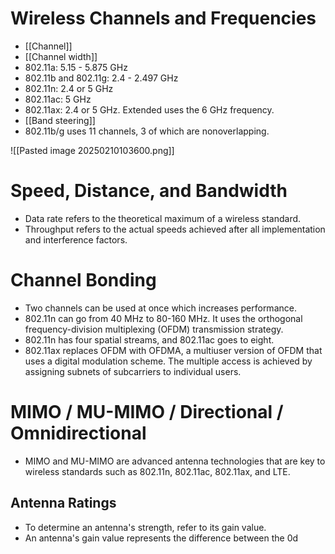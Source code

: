 # Wireless Channels and Frequencies
- [[Channel]]
- [[Channel width]]
- 802.11a: 5.15 - 5.875 GHz
- 802.11b and 802.11g: 2.4 - 2.497 GHz
- 802.11n: 2.4 or 5 GHz
- 802.11ac: 5 GHz
- 802.11ax: 2.4 or 5 GHz. Extended uses the 6 GHz frequency.
- [[Band steering]]
- 802.11b/g uses 11 channels, 3 of which are nonoverlapping.

![[Pasted image 20250210103600.png]]

# Speed, Distance, and Bandwidth
- Data rate refers to the theoretical maximum of a wireless standard.
- Throughput refers to the actual speeds achieved after all implementation and interference factors.

# Channel Bonding
- Two channels can be used at once which increases performance.
- 802.11n can go from 40 MHz to 80-160 MHz. It uses the orthogonal frequency-division multiplexing (OFDM) transmission strategy.
- 802.11n has four spatial streams, and 802.11ac goes to eight.
- 802.11ax replaces OFDM with OFDMA, a multiuser version of OFDM that uses a digital modulation scheme. The multiple access is achieved by assigning subnets of subcarriers to individual users.

# MIMO / MU-MIMO  / Directional / Omnidirectional

- MIMO and MU-MIMO are advanced antenna technologies that are key to wireless standards such as 802.11n, 802.11ac, 802.11ax, and LTE.

## Antenna Ratings
- To determine an antenna's strength, refer to its gain value.
- An antenna's gain value represents the difference between the 0d